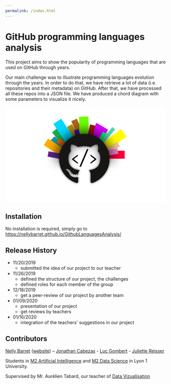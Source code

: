 ```yaml
---
permalink: /index.html
---
```



# GitHub programming languages analysis
This project aims to show the popularity of programming languages that are used on GitHub through years.

Our main challenge was to illustrate programming languages evolution through the years. In order to do that, we have retrieve a lot of data (i.e. repositories and their metadata) on GitHub. After that, we have processed all these repos into a JSON file. We have produced a chord diagram with some parameters to visualize it nicely.

![Teaser](thumbnail.png)

## Installation

No installation is required, simply go to https://nellybarret.github.io/GithubLanguagesAnalysis/

## Release History

* 11/20/2019
    * submitted the idea of our project to our teacher
* 11/26/2019
    * defined the structure of our project, the challenges
    * defined roles for each member of the group
* 12/18/2019
    * get a peer-review of our project by another team
* 01/09/2020
    * presentation of our project
    * get reviews by teachers
* 01/16/2020
    * integration of the teachers' suggestions in our project

## Contributors

[Nelly Barret](nelly.barret@etu.univ-lyon1.fr) ([website](http://www.nellybarret.fr/)) – [Jonathan Cabezas](jonathan.cabezas@etu.univ-lyon1.fr) - [Luc Gombert](luc.gombert@etu.univ-lyon1.fr) - [Juliette Reisser](juliette.reisser@etu.univ-lyon1.fr)

Students in [M2 Artificial Intelligence](http://master-info.univ-lyon1.fr/IA/) and [M2 Data Science](http://master-info.univ-lyon1.fr/DS/) in Lyon 1 University.

Supervised by Mr. Aurélien Tabard, our teacher of [Data Vizualisation](https://lyondataviz.github.io/teaching/lyon1-m2/2019/)
